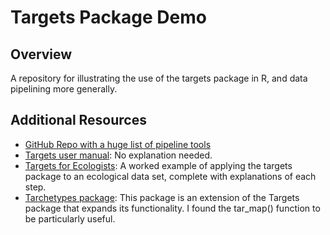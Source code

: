 # Targets Package Demo

## Overview
A repository for illustrating the use of the targets package in R, and data pipelining more generally. 


## Additional Resources 
- [GitHub Repo with a huge list of pipeline tools](https://github.com/pditommaso/awesome-pipeline)
-	[Targets user manual](https://books.ropensci.org/targets/): No explanation needed.
- [Targets for Ecologists](https://targets-ecology.netlify.app/): A worked example of applying the targets package to an ecological data set, complete with explanations of each step.
- [Tarchetypes package](https://cran.r-project.org/web/packages/tarchetypes/index.html): This package is an extension of the Targets package that expands its functionality. I found the tar_map() function to be particularly useful. 
